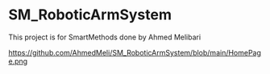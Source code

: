 # SM_RoboticArmSystem

This project is for SmartMethods done by Ahmed Melibari
 
https://github.com/AhmedMeli/SM_RoboticArmSystem/blob/main/HomePage.png
